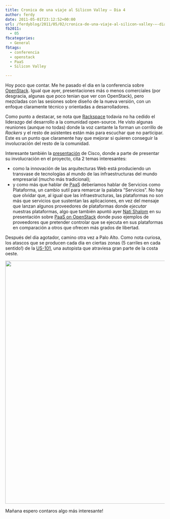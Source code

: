 ```yaml
---
title: Cronica de una viaje al Silicon Valley – Dia 4
author: ferdy
date: 2011-05-01T23:12:52+00:00
url: /ferdyblog/2011/05/02/cronica-de-una-viaje-al-silicon-valley-–-dia-4/
fb2011:
  - 05
fbcategories:
  - General
fbtags:
  - conferencia
  - openstack
  - PaaS
  - Silicon Valley

---
```

Hoy poco que contar. Me he pasado el dia en la conferencia sobre [OpenStack][1]. Igual que ayer, presentaciones más o menos comerciales (por desgracia, algunas que poco tenian que ver con OpenStack), pero mezcladas con las sesiones sobre diseño de la nueva versión, con un enfoque claramente técnico y orientadas a desarrolladores.

Como punto a destacar, se nota que [Rackspace][2] todavia no ha cedido el liderazgo del desarrollo a la comunidad open-source. He visto algunas reuniones (aunque no todas) donde la voz cantante la forman un corrillo de _Rackers_ y el resto de asistentes están más para escuchar que no participar. Este es un punto que claramente hay que mejorar si quieren conseguir la involucración del resto de la comunidad.

Interesante también la [presentación][3] de Cisco, donde a parte de presentar su involucración en el proyecto, cita 2 temas interesantes: 

  * como la innovación de las arquitecturas Web está produciendo un transvase de tecnologías al mundo de las infraestructuras del mundo empresarial (mucho más tradicional);
  * y como más que hablar de <acronym title="Platform as a Service">PaaS</acronym> deberíamos hablar de Servicios como Plataforma, un cambio sutil para remarcar la palabra &#8220;Servicios&#8221;. No hay que olvidar que, al igual que las infraestructuras, las plataformas no son más que servicios que sustentan las aplicaciones, en vez del mensaje que lanzan algunos proveedores de plataformas donde _ejecutar_ nuestras plataformas, algo que también apuntó ayer [Nati Shalom][4] en su presentación sobre [PaaS on OpenStack][5] donde puso ejemplos de proveedores que pretender controlar que se ejecuta en sus plataformas en comparación a otros que ofrecen más grados de libertad.

Después del dia agotador, camino otra vez a Palo Alto. Como nota curiosa, los atascos que se producen cada dia en ciertas zonas (5 carriles en cada sentido!) de la [US-101][6], una autopista que atraviesa gran parte de la costa oeste.

<img src="/ferdyblog/images/2011/04/US101.jpg" alt="" title="US-101" width="1024" height="768" class="aligncenter size-full wp-image-287" srcset="/ferdyblog/images/2011/04/US101.jpg 1024w, /ferdyblog/images/2011/04/US101-300x225.jpg 300w" sizes="(max-width: 1024px) 100vw, 1024px" />

Mañana espero contaros algo más interesante!

 [1]: http://www.openstack.org/
 [2]: http://www.rackspace.com/
 [3]: http://www.slideshare.net/ramdurairaj/openstack-the-time-is-now-lew-tucker-cisco
 [4]: http://natishalom.typepad.com/
 [5]: http://www.slideshare.net/openstackcommgr/paas-on-openstack
 [6]: http://en.wikipedia.org/wiki/U.S._Route_101_in_California